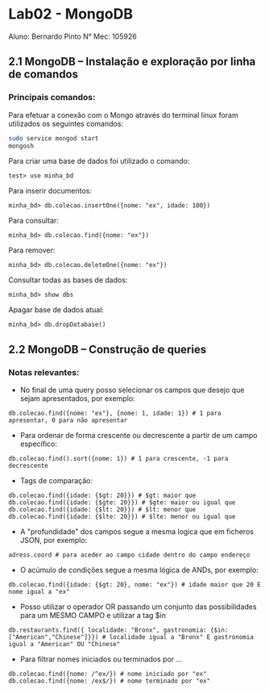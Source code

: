 # Lab02 - MongoDB 

Aluno: Bernardo Pinto
N° Mec: 105926



## 2.1 MongoDB – Instalação e exploração por linha de comandos
### Principais comandos:

Para efetuar a conexão com o Mongo através do terminal linux foram utilizados os seguintes comandos:

```bash
sudo service mongod start
mongosh
```

Para criar uma base de dados foi utilizado o comando:

```shell
test> use minha_bd
```

Para inserir documentos:

```shell
minha_bd> db.colecao.insertOne({nome: "ex", idade: 100})
```

Para consultar:

```shell
minha_bd> db.colecao.find({nome: "ex"})
```

Para remover:

```shell
minha_bd> db.colecao.deleteOne({nome: "ex"})
```

Consultar todas as bases de dados:

```shell
minha_bd> show dbs
```

Apagar base de dados atual:
    
```shell
minha_bd> db.dropDatabase()
```

## 2.2 MongoDB – Construção de queries

### Notas relevantes:

- No final de uma query posso selecionar os campos que desejo que sejam apresentados, por exemplo:

```shell
db.colecao.find({nome: "ex"}, {nome: 1, idade: 1}) # 1 para apresentar, 0 para não apresentar
```

- Para ordenar de forma crescente ou decrescente a partir de um campo específico:

```shell
db.colecao.find().sort({nome: 1}) # 1 para crescente, -1 para decrescente
```

- Tags de comparação:

```shell
db.colecao.find({idade: {$gt: 20}}) # $gt: maior que
db.colecao.find({idade: {$gte: 20}}) # $gte: maior ou igual que
db.colecao.find({idade: {$lt: 20}}) # $lt: menor que
db.colecao.find({idade: {$lte: 20}}) # $lte: menor ou igual que
```

- A "profundidade" dos campos segue a mesma logica que em ficheros JSON, por exemplo:

```shell
adress.coord # para aceder ao campo cidade dentro do campo endereço
```

- O acúmulo de condições segue a mesma lógica de ANDs, por exemplo:

```shell
db.colecao.find({idade: {$gt: 20}, nome: "ex"}) # idade maior que 20 E nome igual a "ex"
``` 

- Posso utilizar o operador OR passando um conjunto das possibilidades para um MESMO CAMPO e utilizar a tag $in

```shell
db.restaurants.find({ localidade: "Bronx", gastronomia: {$in: ["American","Chinese"]}}) # localidade igual a "Bronx" E gastronomia igual a "American" OU "Chinese"
```

- Para filtrar nomes iniciados ou terminados por ...   
    
```shell
db.colecao.find({nome: /^ex/}) # nome iniciado por "ex"
db.colecao.find({nome: /ex$/}) # nome terminado por "ex"
``` 